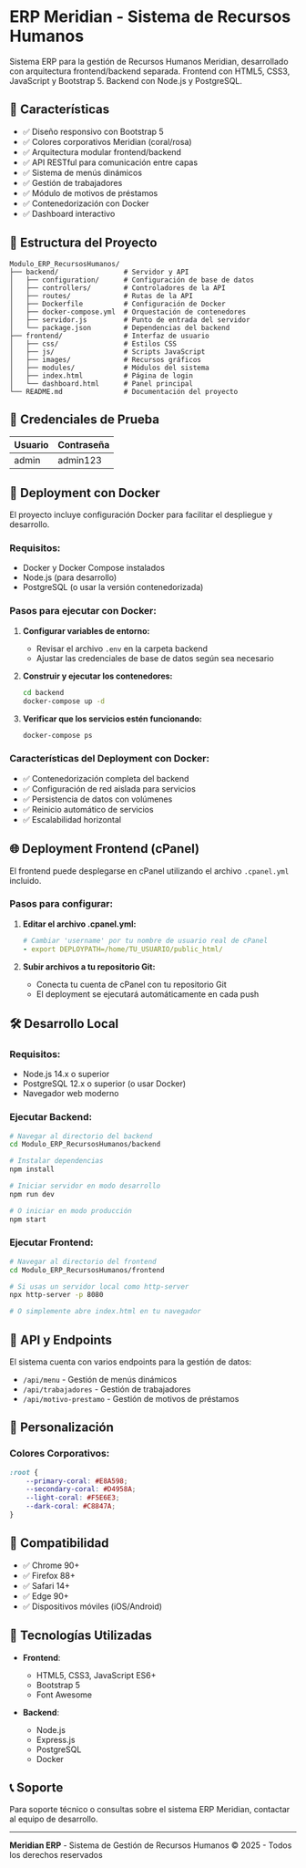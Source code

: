# ERP Meridian - Sistema de Recursos Humanos

Sistema ERP para la gestión de Recursos Humanos Meridian, desarrollado con arquitectura frontend/backend separada. Frontend con HTML5, CSS3, JavaScript y Bootstrap 5. Backend con Node.js y PostgreSQL.

## 🚀 Características

- ✅ Diseño responsivo con Bootstrap 5
- ✅ Colores corporativos Meridian (coral/rosa)
- ✅ Arquitectura modular frontend/backend
- ✅ API RESTful para comunicación entre capas
- ✅ Sistema de menús dinámicos
- ✅ Gestión de trabajadores
- ✅ Módulo de motivos de préstamos
- ✅ Contenedorización con Docker
- ✅ Dashboard interactivo

## 📁 Estructura del Proyecto

```
Modulo_ERP_RecursosHumanos/
├── backend/                # Servidor y API
│   ├── configuration/      # Configuración de base de datos
│   ├── controllers/        # Controladores de la API
│   ├── routes/             # Rutas de la API
│   ├── Dockerfile          # Configuración de Docker
│   ├── docker-compose.yml  # Orquestación de contenedores
│   ├── servidor.js         # Punto de entrada del servidor
│   └── package.json        # Dependencias del backend
├── frontend/               # Interfaz de usuario
│   ├── css/                # Estilos CSS
│   ├── js/                 # Scripts JavaScript
│   ├── images/             # Recursos gráficos
│   ├── modules/            # Módulos del sistema
│   ├── index.html          # Página de login
│   └── dashboard.html      # Panel principal
└── README.md               # Documentación del proyecto
```

## 🔐 Credenciales de Prueba

| Usuario   | Contraseña |
|-----------|------------|
| admin     | admin123   |

## 🐳 Deployment con Docker

El proyecto incluye configuración Docker para facilitar el despliegue y desarrollo.

### Requisitos:
- Docker y Docker Compose instalados
- Node.js (para desarrollo)
- PostgreSQL (o usar la versión contenedorizada)

### Pasos para ejecutar con Docker:

1. **Configurar variables de entorno:**
   - Revisar el archivo `.env` en la carpeta backend
   - Ajustar las credenciales de base de datos según sea necesario

2. **Construir y ejecutar los contenedores:**
   ```bash
   cd backend
   docker-compose up -d
   ```

3. **Verificar que los servicios estén funcionando:**
   ```bash
   docker-compose ps
   ```

### Características del Deployment con Docker:

- ✅ Contenedorización completa del backend
- ✅ Configuración de red aislada para servicios
- ✅ Persistencia de datos con volúmenes
- ✅ Reinicio automático de servicios
- ✅ Escalabilidad horizontal

## 🌐 Deployment Frontend (cPanel)

El frontend puede desplegarse en cPanel utilizando el archivo `.cpanel.yml` incluido.

### Pasos para configurar:

1. **Editar el archivo .cpanel.yml:**
   ```yaml
   # Cambiar 'username' por tu nombre de usuario real de cPanel
   - export DEPLOYPATH=/home/TU_USUARIO/public_html/
   ```

2. **Subir archivos a tu repositorio Git:**
   - Conecta tu cuenta de cPanel con tu repositorio Git
   - El deployment se ejecutará automáticamente en cada push

## 🛠️ Desarrollo Local

### Requisitos:
- Node.js 14.x o superior
- PostgreSQL 12.x o superior (o usar Docker)
- Navegador web moderno

### Ejecutar Backend:
```bash
# Navegar al directorio del backend
cd Modulo_ERP_RecursosHumanos/backend

# Instalar dependencias
npm install

# Iniciar servidor en modo desarrollo
npm run dev

# O iniciar en modo producción
npm start
```

### Ejecutar Frontend:
```bash
# Navegar al directorio del frontend
cd Modulo_ERP_RecursosHumanos/frontend

# Si usas un servidor local como http-server
npx http-server -p 8080

# O simplemente abre index.html en tu navegador
```

## 🔄 API y Endpoints

El sistema cuenta con varios endpoints para la gestión de datos:

- `/api/menu` - Gestión de menús dinámicos
- `/api/trabajadores` - Gestión de trabajadores
- `/api/motivo-prestamo` - Gestión de motivos de préstamos

## 🎨 Personalización

### Colores Corporativos:
```css
:root {
    --primary-coral: #E8A598;
    --secondary-coral: #D4958A;
    --light-coral: #F5E6E3;
    --dark-coral: #C8847A;
}
```

## 📱 Compatibilidad

- ✅ Chrome 90+
- ✅ Firefox 88+
- ✅ Safari 14+
- ✅ Edge 90+
- ✅ Dispositivos móviles (iOS/Android)

## 🔧 Tecnologías Utilizadas

- **Frontend**:
  - HTML5, CSS3, JavaScript ES6+
  - Bootstrap 5
  - Font Awesome
  
- **Backend**:
  - Node.js
  - Express.js
  - PostgreSQL
  - Docker

## 📞 Soporte

Para soporte técnico o consultas sobre el sistema ERP Meridian, contactar al equipo de desarrollo.

---

**Meridian ERP** - Sistema de Gestión de Recursos Humanos
© 2025 - Todos los derechos reservados
